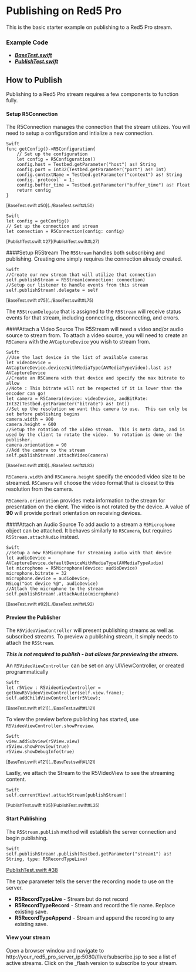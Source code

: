 # Publishing on Red5 Pro

This is the basic starter example on publishing to a Red5 Pro stream. 

### Example Code
- ***[BaseTest.swift](../BaseTest.swift)***
- ***[PublishTest.swift](PublishTest.swift)***

## How to Publish

Publishing to a Red5 Pro stream requires a few components to function fully.

#### Setup R5Connection

The R5Connection manages the connection that the stream utilizes.  You will need to setup a configuration and intialize a new connection.

```
Swift
func getConfig()->R5Configuration{
	// Set up the configuration
	let config = R5Configuration()
	config.host = Testbed.getParameter("host") as! String
	config.port = Int32(Testbed.getParameter("port") as! Int)
	config.contextName = Testbed.getParameter("context") as! String
	config.`protocol` = 1;
	config.buffer_time = Testbed.getParameter("buffer_time") as! Float
	return config
}
```
<sup>
[BaseTest.swift #50](../BaseTest.swift#L50)
</sup>
   
```
Swift 
let config = getConfig()
// Set up the connection and stream
let connection = R5Connection(config: config)
```
<sup>
[PublishTest.swift #27](PublishTest.swift#L27)
</sup>

####Setup R5Stream
The `R5Stream` handles both subscribing and publishing.  Creating one simply requires the connection already created.

```
Swift
//Create our new stream that will utilize that connection
self.publishStream = R5Stream(connection: connection)
//Setup our listener to handle events from this stream
self.publishStream!.delegate = self
```
<sup>
[BaseTest.swift #75](../BaseTest.swift#L75)
</sup>

The `R5StreamDelegate` that is assigned to the `R5Stream` will receive status events for that stream, including connecting, disconnecting, and errors.

####Attach a Video Source
The R5Stream will need a video and/or audio source to stream from.  To attach a video source, you will need to create an `R5Camera` with the `AVCaptureDevice` you wish to stream from.

```
Swift
//Use the last device in the list of available cameras
let videoDevice = AVCaptureDevice.devicesWithMediaType(AVMediaTypeVideo).last as? AVCaptureDevice 
//Create an R5Camera with that device and specify the max bitrate to allow
//Note : This bitrate will not be respected if it is lower than the encoder can go! 
let camera = R5Camera(device: videoDevice, andBitRate: Int32(Testbed.getParameter("bitrate") as! Int))
//Set up the resolution we want this camera to use.  This can only be set before publishing begins
camera.width = 900
camera.height = 600
//Setup the rotation of the video stream.  This is meta data, and is used by the client to rotate the video.  No rotation is done on the publisher.
camera.orientation = 90
//Add the camera to the stream
self.publishStream!.attachVideo(camera)
```
<sup>
[BaseTest.swift #83](../BaseTest.swift#L83)
</sup>

`R5Camera.width` and `R5Camera.height` specify the encoded video size to be streamed.  `R5Camera` will choose the video format that is closest to this resolution from the camera.

`R5Camera.orientation` provides meta information to the stream for presentation on the client.  The video is not rotated by the device.  A value of **90** will provide portrait orientation on receiving devices.

####Attach an Audio Source
To add audio to a stream a `R5Microphone` object can be attached.  It behaves similarly to `R5Camera`, but requires `R5Stream.attachAudio` instead.

```
Swift
//Setup a new R5Microphone for streaming audio with that device
let audioDevice = AVCaptureDevice.defaultDeviceWithMediaType(AVMediaTypeAudio)
let microphone = R5Microphone(device: audioDevice)
microphone.bitrate = 32
microphone.device = audioDevice;
NSLog("Got device %@", audioDevice)
//Attach the microphone to the stream
self.publishStream!.attachAudio(microphone)
```
<sup>
[BaseTest.swift #92](../BaseTest.swift#L92)
</sup>

#### Preview the Publisher
The `R5VideoViewController` will present publishing streams as well as subscribed streams.  To preview a publishing stream, it simply needs to attach the `R5Stream`.  

***This is not required to publish - but allows for previewing the stream.***

An `R5VideoViewController` can be set on any UIViewController, or created programmatically

```
Swift
let r5View : R5VideoViewController = getNewR5VideoViewController(self.view.frame);
self.addChildViewController(r5View);
```
<sup>
[BaseTest.swift #121](../BaseTest.swift#L121)
</sup>

To view the preview before publishing has started, use `R5VideoViewController.showPreview`.

```
Swift
view.addSubview(r5View.view)  
r5View.showPreview(true)
r5View.showDebugInfo(true)
```

<sup>
[BaseTest.swift #121](../BaseTest.swift#L121)
</sup>

Lastly, we attach the Stream to the R5VideoView to see the streaming content.

```
Swift
self.currentView!.attachStream(publishStream!)
```
<sup>
[PublishTest.swift #35](PublishTest.swift#L35)
</sup>

#### Start Publishing

The `R5Stream.publish` method will establish the server connection and begin publishing.  

```
Swift
self.publishStream!.publish(Testbed.getParameter("stream1") as! String, type: R5RecordTypeLive)
```

[PublishTest.swift #38](PublishTest.swift#L38)

The *type* parameter tells the server the recording mode to use on the server.

- **R5RecordTypeLive** - Stream but do not record
- **R5RecordTypeRecord** - Stream and record the file name.  Replace existing save.
- **R5RecordTypeAppend** - Stream and append the recording to any existing save.

#### View your stream

Open a browser window and navigate to http://your_red5_pro_server_ip:5080//live/subscribe.jsp to see a list of active streams. Click on the _flash version to subscribe to your stream.
